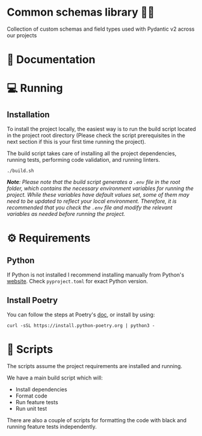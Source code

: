# Common schemas library 🎯🚀

Collection of custom schemas and field types used with Pydantic v2 across our projects


# 📔 Documentation
# 💻 Running

## Installation
To install the project locally, the easiest way is to run the build script located in the project root directory
(Please check the script prerequisites in the next section if this is your first time running the project).

The build script takes care of installing all the project dependencies, running tests, performing code validation,
and running linters.

```shell
./build.sh
```

 _**Note**: Please note that the build script generates a `.env` file in the root folder, which contains the necessary environment
variables for running the project. While these variables have default values set, some of them may need to be updated to 
reflect your local environment. Therefore, it is recommended that you check the `.env` file and modify the relevant 
variables as needed before running the project._

# ⚙️ Requirements

## Python

If Python is not installed I recommend installing manually from Python's [website](https://www.python.org/downloads/).
Check `pyproject.toml` for exact Python version.

## Install Poetry

You can follow the steps at Poetry's [doc](https://python-poetry.org/docs/), or install by using:

```shell
curl -sSL https://install.python-poetry.org | python3 -
```

# 🧰 Scripts

The scripts assume the project requirements are installed and running.

We have a main build script which will:

- Install dependencies
- Format code
- Run feature tests
- Run unit test

There are also a couple of scripts for formatting the code with black and running feature tests independently.
